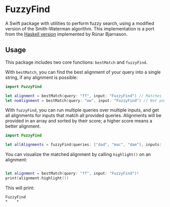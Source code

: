 # FuzzyFind

A Swift package with utilities to perform fuzzy search, using a modified version of the Smith-Waterman algorithm. This implementation is a port from the [Haskell version](https://github.com/runarorama/fuzzyfind) implemented by Rúnar Bjarnason.

## Usage

This package includes two core functions: `bestMatch` and `fuzzyFind`.

With `bestMatch`, you can find the best alignment of your query into a single string, if any alignment is possible:

```swift
import FuzzyFind 

let alignment = bestMatch(query: "ff", input: "FuzzyFind") // Matches
let noAlignment = bestMatch(query: "ww", input: "FuzzyFind") // Not possible to find a match, returns nil
```

With `fuzzyFind`, you can run multiple queries over multiple inputs, and get all alignments for inputs that match all provided queries. Alignments will be provided in an array and sorted by their score; a higher score means a better alignment.

```swift
import FuzzyFind

let allAlignments = fuzzyFind(queries: ["dad", "mac", "dam"], inputs: ["red macadamia", "Madam Card"])
```

You can visualize the matched alignment by calling `highlight()` on an alignment:

```swift

let alignment = bestMatch(query: "ff", input: "FuzzyFind")!
print(alignment.highlight())
```

This will print:

```
FuzzyFind
*    *   
```
